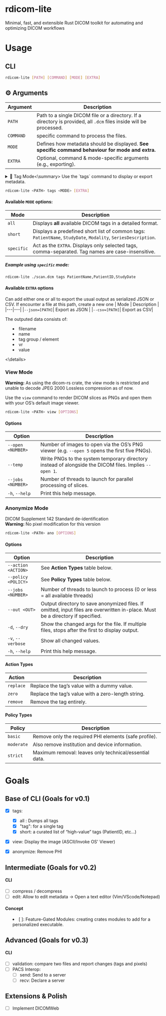 # rdicom-lite
Minimal, fast, and extensible Rust DICOM toolkit for automating and optimizing DICOM workflows

# Usage
## CLI
```bash
rdicom-lite [PATH] [COMMAND] [MODE] [EXTRA]
```
## ⚙ Arguments

| Argument   | Description                                                                                  |
|------------|----------------------------------------------------------------------------------------------|
| `PATH`     | Path to a single DICOM file or a directory. If a directory is provided, all `.dcm` files inside will be processed. |
| `COMMAND`     | specific command to process the files.|
| `MODE`     | Defines how metadata should be displayed. **See specific command behaviour for mode and extra.**|
| `EXTRA`    | Optional, command & mode-specific arguments (e.g., exporting).                             |

<details>
<summary>🔖 Tag Mode<\summary>
Use the `tags` command to display or export metadata.

```bash
rdicom-lite <PATH> tags <MODE> [EXTRA]
```

#### Available `MODE` options:

| Mode | Description |
|---|---|
|`all`| Displays **all** available DICOM tags in a detailed format.                                   |
|`short`| Displays a predefined short list of common tags: `PatientName`, `StudyDate`, `Modality`, `SeriesDescription`.|
|`specific`| Act as the `EXTRA`. Displays only selected tags, comma-separated. Tag names are case-insensitive.|

##### Example using `specific` mode:
```bash
rdicom-lite ./scan.dcm tags PatientName,PatientID,StudyDate
```

#### Available `EXTRA` options
Can add either one or all to export the usual output as serialized JSON or CSV.
If encounter a file at this path, create a new one
| Mode | Description |
|---|---|
|`--json=[PATH]`| Export as JSON  |
|`--csv=[PATH]`|  Export as CSV|

The outputed data consists of:
- filename
- name
- tag group / element
- vr
- value

<\details>
###  View Mode

**Warning:** As using the dicom-rs crate, the view mode is restricted and unable to decode JPEG 2000 Lossless compression as of now.

Use the `view` command to render DICOM slices as PNGs and open them with your OS’s default image viewer.

```bash
rdicom-lite <PATH> view [OPTIONS]

```
#### Options

| Option            | Description                                                                                            |
| ----------------- | ------------------------------------------------------------------------------------------------------ |
| `--open <NUMBER>` | Number of images to open via the OS’s PNG viewer (e.g. `--open 5` opens the first five PNGs).          |
| `--temp`          | Write PNGs to the system temporary directory instead of alongside the DICOM files. Implies `--open 1`. |
| `--jobs <NUMBER>` | Number of threads to launch for parallel processing of slices.                                         |
| `-h`, `--help`    | Print this help message.                                                                               |


### Anonymize Mode

DICOM Supplement 142 Standard de-identification  
**Warning:** No pixel modification for this version

```bash
rdicom-lite <PATH> ano [OPTIONS]
```

#### Options

| Option              | Description                                                                                                                    |
| ------------------- | ------------------------------------------------------------------------------------------------------------------------------ |
| `--action <ACTION>` | See **Action Types** table below.                                                                                              |
| `--policy <POLICY>` | See **Policy Types** table below.                                                                                              |
| `--jobs <NUMBER>`   | Number of threads to launch to process (0 or less = all available threads)                                                             |
| `--out <OUT>`       | Output directory to save anonymized files. If omitted, input files are overwritten in-place. Must be a directory if specified. |
| `-d`, `--dry`       | Show the changed args for the file. If multiple files, stops after the first to display output.                                |
| `-v`, `--verbose`   | Show all changed values.                                                                                                       |
| `-h`, `--help`      | Print this help message.                                                                                                       |

#### Action Types

| Action    | Description                                        |
| --------- | -------------------------------------------------- |
| `replace` | Replace the tag’s value with a dummy value.        |
| `zero`    | Replace the tag’s value with a zero-length string. |
| `remove`  | Remove the tag entirely.                           |

#### Policy Types

| Policy     | Description                                            |
| ---------- | ------------------------------------------------------ |
| `basic`    | Remove only the required PHI elements (safe profile).  |
| `moderate` | Also remove institution and device information.        |
| `strict`   | Maximum removal: leaves only technical/essential data. |

# Goals
## Base of CLI (Goals for v0.1)
- [x] tags:
    - [x] all  : Dumps all tags
    - [x] "tag": for a single tag
    - [x] short:  a curated list of “high-value” tags (PatientID, etc...)
- [x] view: Display the image (ASCII/Invoke OS' Viewer)
- [x] anonymize: Remove PHI


## Intermediate (Goals for v0.2)
#### CLI
- [ ] compress / decompress
- [ ] edit: Allow to edit metadata -> Open a text editor (Vim/VScode/Notepad)
#### Concept
- [ ]: Feature-Gated Modules: creating crates modules to add for a personalized executable.

## Advanced (Goals for v0.3)
#### CLI
- [ ] validation: compare two files and report changes (tags and pixels)
- [ ] PACS Interop:
    - [ ] send: Send to a server
    - [ ] recv: Declare a server 

## Extensions & Polish
- [ ] Implement DICOMWeb
